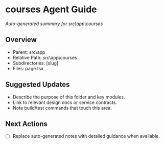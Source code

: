 ﻿# courses Agent Guide
*Auto-generated summary for src\app\courses*

## Overview
- Parent: src\app
- Relative Path: src\app\courses
- Subdirectories: [slug]
- Files: page.tsx

## Suggested Updates
- Describe the purpose of this folder and key modules.
- Link to relevant design docs or service contracts.
- Note build/test commands that touch this area.

## Next Actions
- [ ] Replace auto-generated notes with detailed guidance when available.
